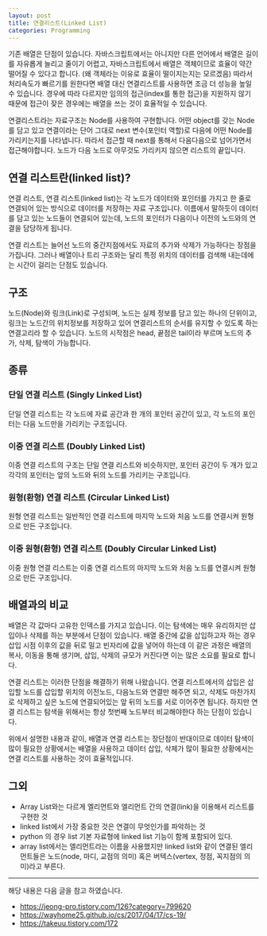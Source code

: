 ```yaml
---
layout: post
title: 연결리스트(Linked List) 
categories: Programming
---
```


기존 배열은 단점이 있습니다. 자바스크립트에서는 아니지만 다른 언어에서 배열은 길이를 자유롭게 늘리고 줄이기 어렵고, 자바스크립트에서 배열은 객체이므로 효율이 약간 떨어질 수 있다고 합니다. (왜 객체라는 이유로 효율이 떨이지는지는 모르겠음) 따라서 처리속도가 빠르기를 원한다면 배열 대신 연결리스트를 사용하면 조금 더 성능을 높일 수 있습니다. 경우에 따라 다르지만 임의의 접근(index를 통한 접근)을 지원하지 않기 때문에 접근이 잦은 경우에는 배열을 쓰는 것이 효율적일 수 있습니다.

연결리스트라는 자료구조는 Node를 사용하여 구현합니다. 어떤 object를 갖는 Node를 담고 있고 연결이라는 단어 그대로 next 변수(포인터 역할)로 다음에 어떤 Node를 가리키는지를 나타냅니다. 따라서 접근할 때 next를 통해서 다음다음으로 넘어가면서 접근해야합니다. 노드가 다음 노드로 아무것도 가리키지 않으면 리스트의 끝입니다.

## 연결 리스트란(linked list)?

연결 리스트, 연결 리스트(linked list)는 각 노드가 데이터와 포인터를 가지고 한 줄로 연결되어 있는 방식으로 데이터를 저장하는 자료 구조입니다. 이름에서 말하듯이 데이터를 담고 있는 노드들이 연결되어 있는데, 노드의 포인터가 다음이나 이전의 노드와의 연결을 담당하게 됩니다.

연결 리스트는 늘어선 노드의 중간지점에서도 자료의 추가와 삭제가 가능하다는 장점을 가집니다. 그러나 배열이나 트리 구조와는 달리 특정 위치의 데이터를 검색해 내는데에는 시간이 걸리는 단점도 있습니다.

## 구조

노드(Node)와 링크(Link)로 구성되며, 노드는 실제 정보를 담고 있는 하나의 단위이고, 링크는 노드간의 위치정보를 저장하고 있어 연결리스트의 순서를 유지할 수 있도록 하는 연결고리라 할 수 있습니다. 노드의 시작점은 head, 끝점은 tail이라 부르며 노드의 추가, 삭제, 탐색이 가능합니다.

## 종류

### 단일 연결 리스트 (Singly Linked List)

단일 연결 리스트는 각 노드에 자료 공간과 한 개의 포인터 공간이 있고, 각 노드의 포인터는 다음 노드만을 가리키는 구조입니다.

### 이중 연결 리스트 (Doubly Linked List)

이중 연결 리스트의 구조는 단일 연결 리스트와 비슷하지만, 포인터 공간이 두 개가 있고 각각의 포인터는 앞의 노드와 뒤의 노드를 가리키는 구조입니다.

### 원형(환형) 연결 리스트 (Circular Linked List)

원형 연결 리스트는 일반적인 연결 리스트에 마지막 노드와 처음 노드를 연결시켜 원형으로 만든 구조입니다.

### 이중 원형(환형) 연결 리스트 (Doubly Circular Linked List)

이중 원형 연결 리스트는 이중 연결 리스트의 마지막 노드와 처음 노드를 연결시켜 원형으로 만든 구조입니다.

## 배열과의 비교

배열은 각 값마다 고유한 인덱스를 가지고 있습니다. 이는 탐색에는 매우 유리하지만 삽입이나 삭제를 하는 부분에서 단점이 있습니다. 배열 중간에 값을 삽입하고자 하는 경우 삽입 시점 이후의 값을 뒤로 밀고 빈자리에 값을 넣어야 하는데 이 같은 과정은 배열의 복사, 이동을 통해 생기며, 삽입, 삭제의 규모가 커진다면 이는 많은 소요를 필요로 합니다.

연결 리스트는 이러한 단점을 해결하기 위해 나왔습니다. 연결 리스트에서의 삽입은 삽입할 노드를 삽입할 위치의 이전노드, 다음노드와 연결만 해주면 되고, 삭제도 마찬가지로 삭제하고 싶은 노드에 연결되어있는 앞 뒤의 노드를 서로 이어주면 됩니다. 하지만 연결 리스트는 탐색을 위해서는 항상 첫번째 노드부터 비교해야한다 하는 단점이 있습니다.

위에서 설명한 내용과 같이, 배열과 연결 리스트는 장단점이 반대이므로 데이터 탐색이 많이 필요한 상황에서는 배열을 사용하고 데이터 삽입, 삭제가 많이 필요한 상황에서는 연결 리스트를 사용하는 것이 효율적입니다.

## 그외

- Array List와는 다르게 엘리먼트와 엘리먼트 간의 연결(link)을 이용해서 리스트를 구현한 것
- linked list에서 가장 중요한 것은 연결이 무엇인가를 파악하는 것
- python 의 경우 list 기본 자료형에 linked list 기능이 함께 포함되어 있다.
- array list에서는 엘리먼트라는 이름을 사용했지만 linked list와 같이 연결된 엘리먼트들은 노드(node, 마디, 교점의 의미) 혹은 버텍스(vertex, 정점, 꼭지점의 의미)라고 부른다.

---

해당 내용은 다음 글을 참고 하였습니다.

- https://jeong-pro.tistory.com/126?category=799620
- https://wayhome25.github.io/cs/2017/04/17/cs-19/
- https://takeuu.tistory.com/172
